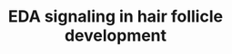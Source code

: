 ---
annotations:
- id: CL:0002559
  parent: native cell
  type: Cell Type Ontology
  value: hair follicle cell
- id: PW:0000499
  parent: signaling pathway
  type: Pathway Ontology
  value: nuclear factor kappa B signaling pathway
- id: PW:0000003
  parent: signaling pathway
  type: Pathway Ontology
  value: signaling pathway
authors:
- AARandCo
- Susan
- Khanspers
- Mkutmon
- Laurent
- Eweitz
- Egonw
description: EDA protein regulation of hair follicle growth and differentiation through
  activation Nf-kB pathway occurring by binding of p65/p50 complex. The new protein
  complex of Nf-kB/p65/p50 activates Wnt and Bmp pathway inhibitors stopping induction/patterning.
  Nf-kB complex then binds with Ltb and Shh to activate pathways for growth and differentiation.
  This pathway is based on figure 4 from Cui et al.
last-edited: 2021-05-07
organisms:
- Mus musculus
redirect_from:
- /index.php/Pathway:WP3652
- /instance/WP3652
- /instance/WP3652_rr123392
revision: r123392
schema-jsonld:
- '@context': https://schema.org/
  '@id': https://wikipathways.github.io/pathways/WP3652.html
  '@type': Dataset
  creator:
    '@type': Organization
    name: WikiPathways
  description: EDA protein regulation of hair follicle growth and differentiation
    through activation Nf-kB pathway occurring by binding of p65/p50 complex. The
    new protein complex of Nf-kB/p65/p50 activates Wnt and Bmp pathway inhibitors
    stopping induction/patterning. Nf-kB complex then binds with Ltb and Shh to activate
    pathways for growth and differentiation. This pathway is based on figure 4 from
    Cui et al.
  keywords:
  - Bmp
  - Dkk1
  - Dkk4
  - EDA-A1 isoform
  - EDA-A5 isoform
  - Edar
  - Edaradd
  - Gli1
  - Ltb
  - Nfkb1
  - Nfkb2
  - Protein Wnt
  - Ptc
  - Rel
  - Rela
  - Relb
  - Shh
  - Sostdc1
  - p50
  - p65
  license: CC0
  name: EDA signaling in hair follicle development
seo: CreativeWork
title: EDA signaling in hair follicle development
wpid: WP3652
---